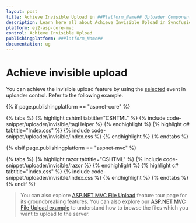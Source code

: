 ```yaml
---
layout: post
title: Achieve Invisible Upload in ##Platform_Name## Uploader Component
description: Learn here all about Achieve Invisible Upload in Syncfusion ##Platform_Name## Uploader component of Syncfusion Essential JS 2 and more.
platform: ej2-asp-core-mvc
control: Achieve Invisible Upload
publishingplatform: ##Platform_Name##
documentation: ug
---
```



# Achieve invisible upload

You can achieve the invisible upload feature by using the [selected](https://help.syncfusion.com/cr/aspnetcore-js2/Syncfusion.EJ2.Inputs.Uploader.html#Syncfusion_EJ2_Inputs_Uploader_Selected) event in uploader control.
Refer to the following example.

{% if page.publishingplatform == "aspnet-core" %}

{% tabs %}
{% highlight cshtml tabtitle="CSHTML" %}
{% include code-snippet/uploader/invisible/tagHelper %}
{% endhighlight %}
{% highlight c# tabtitle="Index.css" %}
{% include code-snippet/uploader/invisible/index.css %}
{% endhighlight %}
{% endtabs %}

{% elsif page.publishingplatform == "aspnet-mvc" %}

{% tabs %}
{% highlight razor tabtitle="CSHTML" %}
{% include code-snippet/uploader/invisible/razor %}
{% endhighlight %}
{% highlight c# tabtitle="Index.css" %}
{% include code-snippet/uploader/invisible/index.css %}
{% endhighlight %}
{% endtabs %}
{% endif %}



> You can also explore [ASP.NET MVC File Upload](https://www.syncfusion.com/aspnet-mvc-ui-controls/file-upload) feature tour page for its groundbreaking features. You can also explore our [ASP.NET MVC File Upload example](https://ej2.syncfusion.com/aspnetmvc/Uploader/DefaultFunctionalities#/material) to understand how to browse the files which you want to upload to the server.